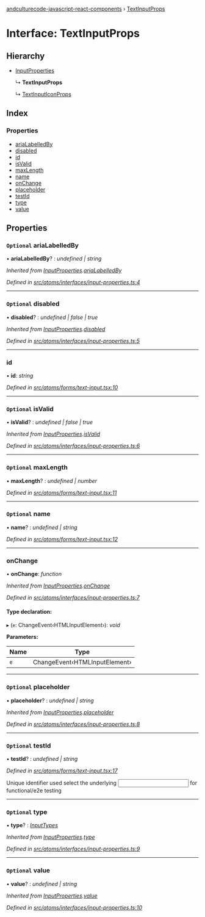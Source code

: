 [andculturecode-javascript-react-components](../README.md) › [TextInputProps](textinputprops.md)

# Interface: TextInputProps

## Hierarchy

* [InputProperties](inputproperties.md)

  ↳ **TextInputProps**

  ↳ [TextInputIconProps](textinputiconprops.md)

## Index

### Properties

* [ariaLabelledBy](textinputprops.md#optional-arialabelledby)
* [disabled](textinputprops.md#optional-disabled)
* [id](textinputprops.md#id)
* [isValid](textinputprops.md#optional-isvalid)
* [maxLength](textinputprops.md#optional-maxlength)
* [name](textinputprops.md#optional-name)
* [onChange](textinputprops.md#onchange)
* [placeholder](textinputprops.md#optional-placeholder)
* [testId](textinputprops.md#optional-testid)
* [type](textinputprops.md#optional-type)
* [value](textinputprops.md#optional-value)

## Properties

### `Optional` ariaLabelledBy

• **ariaLabelledBy**? : *undefined | string*

*Inherited from [InputProperties](inputproperties.md).[ariaLabelledBy](inputproperties.md#optional-arialabelledby)*

*Defined in [src/atoms/interfaces/input-properties.ts:4](https://github.com/AndcultureCode/AndcultureCode.JavaScript.React.Components/blob/059eef4/src/atoms/interfaces/input-properties.ts#L4)*

___

### `Optional` disabled

• **disabled**? : *undefined | false | true*

*Inherited from [InputProperties](inputproperties.md).[disabled](inputproperties.md#optional-disabled)*

*Defined in [src/atoms/interfaces/input-properties.ts:5](https://github.com/AndcultureCode/AndcultureCode.JavaScript.React.Components/blob/059eef4/src/atoms/interfaces/input-properties.ts#L5)*

___

###  id

• **id**: *string*

*Defined in [src/atoms/forms/text-input.tsx:10](https://github.com/AndcultureCode/AndcultureCode.JavaScript.React.Components/blob/059eef4/src/atoms/forms/text-input.tsx#L10)*

___

### `Optional` isValid

• **isValid**? : *undefined | false | true*

*Inherited from [InputProperties](inputproperties.md).[isValid](inputproperties.md#optional-isvalid)*

*Defined in [src/atoms/interfaces/input-properties.ts:6](https://github.com/AndcultureCode/AndcultureCode.JavaScript.React.Components/blob/059eef4/src/atoms/interfaces/input-properties.ts#L6)*

___

### `Optional` maxLength

• **maxLength**? : *undefined | number*

*Defined in [src/atoms/forms/text-input.tsx:11](https://github.com/AndcultureCode/AndcultureCode.JavaScript.React.Components/blob/059eef4/src/atoms/forms/text-input.tsx#L11)*

___

### `Optional` name

• **name**? : *undefined | string*

*Defined in [src/atoms/forms/text-input.tsx:12](https://github.com/AndcultureCode/AndcultureCode.JavaScript.React.Components/blob/059eef4/src/atoms/forms/text-input.tsx#L12)*

___

###  onChange

• **onChange**: *function*

*Inherited from [InputProperties](inputproperties.md).[onChange](inputproperties.md#onchange)*

*Defined in [src/atoms/interfaces/input-properties.ts:7](https://github.com/AndcultureCode/AndcultureCode.JavaScript.React.Components/blob/059eef4/src/atoms/interfaces/input-properties.ts#L7)*

#### Type declaration:

▸ (`e`: ChangeEvent‹HTMLInputElement›): *void*

**Parameters:**

Name | Type |
------ | ------ |
`e` | ChangeEvent‹HTMLInputElement› |

___

### `Optional` placeholder

• **placeholder**? : *undefined | string*

*Inherited from [InputProperties](inputproperties.md).[placeholder](inputproperties.md#optional-placeholder)*

*Defined in [src/atoms/interfaces/input-properties.ts:8](https://github.com/AndcultureCode/AndcultureCode.JavaScript.React.Components/blob/059eef4/src/atoms/interfaces/input-properties.ts#L8)*

___

### `Optional` testId

• **testId**? : *undefined | string*

*Defined in [src/atoms/forms/text-input.tsx:17](https://github.com/AndcultureCode/AndcultureCode.JavaScript.React.Components/blob/059eef4/src/atoms/forms/text-input.tsx#L17)*

Unique identifier used select the underlying <input> for functional/e2e testing

___

### `Optional` type

• **type**? : *[InputTypes](../enums/inputtypes.md)*

*Inherited from [InputProperties](inputproperties.md).[type](inputproperties.md#optional-type)*

*Defined in [src/atoms/interfaces/input-properties.ts:9](https://github.com/AndcultureCode/AndcultureCode.JavaScript.React.Components/blob/059eef4/src/atoms/interfaces/input-properties.ts#L9)*

___

### `Optional` value

• **value**? : *undefined | string*

*Inherited from [InputProperties](inputproperties.md).[value](inputproperties.md#optional-value)*

*Defined in [src/atoms/interfaces/input-properties.ts:10](https://github.com/AndcultureCode/AndcultureCode.JavaScript.React.Components/blob/059eef4/src/atoms/interfaces/input-properties.ts#L10)*
